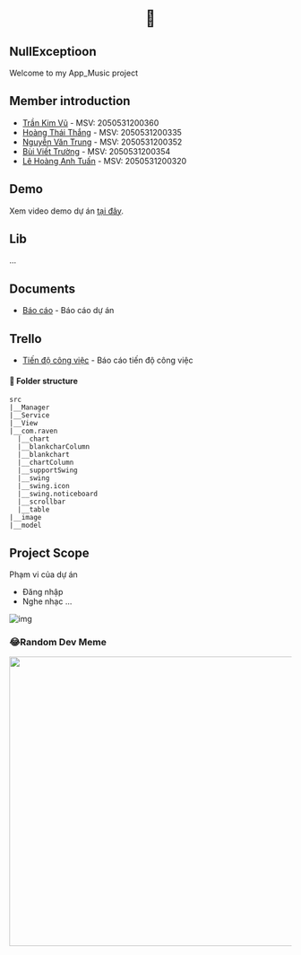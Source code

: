 <h1 align='center'> 🍕</h1>

## NullExceptioon
Welcome to my App_Music project
 
## Member introduction

* [Trần Kim Vũ](https://github.com/ZuKerNo1) - MSV: 2050531200360
* [Hoàng Thái Thắng](https://github.com/Ghant2906) - MSV: 2050531200335
* [Nguyễn Văn Trung](https://github.com/trumpnguyen37) - MSV: 2050531200352
* [Bùi Viết Trường](https://github.com/Viet-Truong) - MSV: 2050531200354
* [Lê Hoàng Anh Tuấn](https://github.com/TuanLe999) - MSV: 2050531200320

## Demo

Xem video demo dự án [tại đây](https://www.youtube.com/watch?v=sIu1juPl5r8).

## Lib

...

## Documents

* [Báo cáo](https://docs.google.com/document/d/1khN8vDnf16E94Kcm7nRxtcAqET1UydTL/edit?rtpof=true) - Báo cáo dự án


## Trello

* [Tiến độ công việc](https://trello.com/b/fMkXuQP4/to-do?fbclid=IwAR1TEuAClpE8A54TFwUfR6R9w-54gDWhVmzucvAxsQGehmMHtisCTfHY9z4) - Báo cáo tiến độ công việc


#### **🏨 Folder structure**

```
src
|__Manager
|__Service
|__View
|__com.raven
  |__chart
  |__blankcharColumn
  |__blankchart
  |__chartColumn
  |__supportSwing
  |__swing
  |__swing.icon
  |__swing.noticeboard
  |__scrollbar
  |__table
|__image
|__model
```


## Project Scope

Phạm vi của dự án

- Đăng nhập
- Nghe nhạc
...


![img]()

### 😂Random Dev Meme
<img src="https://random-memer.herokuapp.com/" width="516px"/>


